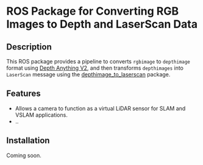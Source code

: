 # ROS Package for Converting RGB Images to Depth and LaserScan Data

## Description
This ROS package provides a pipeline to converts `rgbimage` to `depthimage` format using [Depth Anything V2](https://github.com/DepthAnything/Depth-Anything-V2), and then transforms `depthimages` into `LaserScan` message using the [depthimage_to_laserscan](https://github.com/ros-perception/depthimage_to_laserscan/tree/melodic-devel) package.

## Features
- Allows a camera to function as a virtual LiDAR sensor for SLAM and VSLAM applications.
- ..

## Installation

Coming soon.
